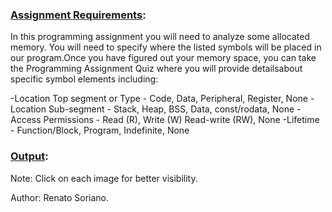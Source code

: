 ### <ins>Assignment Requirements</ins>:  

In this programming assignment you will need to analyze some allocated memory. 
You will need to specify where the listed symbols will be placed in our program.Once you have figured out your memory space, you can take the Programming Assignment Quiz where you will provide detailsabout  specific symbol elements including:

-Location Top segment or Type - Code, Data, Peripheral, Register, None
-Location Sub-segment - Stack, Heap, BSS, Data, const/rodata, None
-Access Permissions  - Read (R), Write (W) Read-write (RW), None
-Lifetime - Function/Block, Program, Indefinite, None

### <ins>Output</ins>:  

Note: Click on each image for better visibility.



Author: Renato Soriano.
